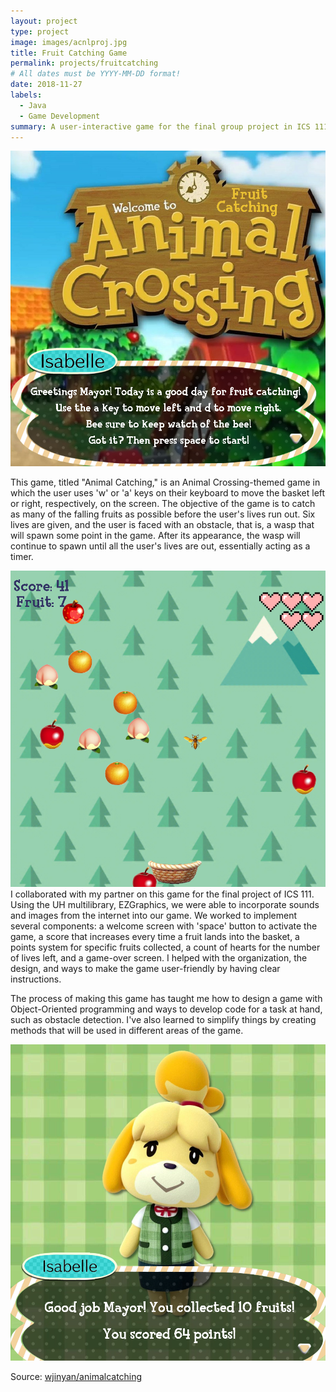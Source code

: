 ```yaml
---
layout: project
type: project
image: images/acnlproj.jpg
title: Fruit Catching Game
permalink: projects/fruitcatching
# All dates must be YYYY-MM-DD format!
date: 2018-11-27
labels:
  - Java
  - Game Development
summary: A user-interactive game for the final group project in ICS 111.
---
```

  <img class="ui image" src="../images/gameintro.png">

This game, titled "Animal Catching," is an Animal Crossing-themed game in which the user uses 'w' or 'a' keys on their keyboard to move the basket left or right, respectively, on the screen. The objective of the game is to catch as many of the falling fruits as possible before the user's lives run out. Six lives are given, and the user is faced with an obstacle, that is, a wasp that will spawn some point in the game. After its appearance, the wasp will continue to spawn until all the user's lives are out, essentially acting as a timer.

 <img class="ui image" src="../images/gameplay.png">
I collaborated with my partner on this game for the final project of ICS 111. Using the UH multilibrary, EZGraphics, we were able to incorporate sounds and images from the internet into our game. We worked to implement several components: a welcome screen with 'space' button to activate the game, a score that increases every time a fruit lands into the basket, a points system for specific fruits collected, a count of hearts for the number of lives left, and a game-over screen. I helped with the organization, the design, and ways to make the game user-friendly by having clear instructions.

The process of making this game has taught me how to design a game with Object-Oriented programming and ways to develop code for a task at hand, such as obstacle detection. I've also learned to simplify things by creating methods that will be used in different areas of the game. 

 <img class="ui image" src="../images/gameending.png">
 
Source: <a href="https://github.com/wjinyan/animalcatching"><i class="large github icon "></i>wjinyan/animalcatching</a>

